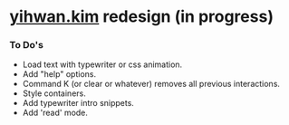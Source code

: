 # [yihwan.kim](http://yihwan.kim) redesign (in progress)

### To Do's
* Load text with typewriter or css animation.
* Add "help" options.
* Command K (or clear or whatever) removes all previous interactions.
* Style containers.
* Add typewriter intro snippets.
* Add 'read' mode.
